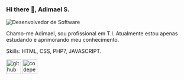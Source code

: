 ### Hi there 👋, Adimael S.
![Desenvolvedor de Software](https://uploaddeimagens.com.br/images/003/241/083/full/modelo2.png?1620919639)

Chamo-me Adimael, sou profissional em T.I.
Atualmente estou apenas estudando e aprimorando meu conhecimento.


Skills: HTML, CSS, PHP7, JAVASCRIPT.



[<img src='https://cdn.jsdelivr.net/npm/simple-icons@3.0.1/icons/github.svg' alt='github' height='40'>](https://github.com/https://github.com/adimael)  [<img src='https://cdn.jsdelivr.net/npm/simple-icons@3.0.1/icons/codepen.svg' alt='codepen' height='40'>](https://codepen.io/https://codepen.io/adimael)  

